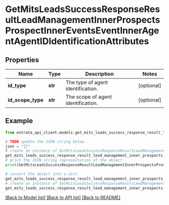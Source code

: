 # GetMitsLeadsSuccessResponseResultLeadManagementInnerProspectsProspectInnerEventsEventInnerAgentAgentIDIdentificationAttributes


## Properties

Name | Type | Description | Notes
------------ | ------------- | ------------- | -------------
**id_type** | **str** | The type of agent identification. | [optional] 
**id_scope_type** | **str** | The scope of agent identification. | [optional] 

## Example

```python
from entrata_api_client.models.get_mits_leads_success_response_result_lead_management_inner_prospects_prospect_inner_events_event_inner_agent_agent_id_identification_attributes import GetMitsLeadsSuccessResponseResultLeadManagementInnerProspectsProspectInnerEventsEventInnerAgentAgentIDIdentificationAttributes

# TODO update the JSON string below
json = "{}"
# create an instance of GetMitsLeadsSuccessResponseResultLeadManagementInnerProspectsProspectInnerEventsEventInnerAgentAgentIDIdentificationAttributes from a JSON string
get_mits_leads_success_response_result_lead_management_inner_prospects_prospect_inner_events_event_inner_agent_agent_id_identification_attributes_instance = GetMitsLeadsSuccessResponseResultLeadManagementInnerProspectsProspectInnerEventsEventInnerAgentAgentIDIdentificationAttributes.from_json(json)
# print the JSON string representation of the object
print(GetMitsLeadsSuccessResponseResultLeadManagementInnerProspectsProspectInnerEventsEventInnerAgentAgentIDIdentificationAttributes.to_json())

# convert the object into a dict
get_mits_leads_success_response_result_lead_management_inner_prospects_prospect_inner_events_event_inner_agent_agent_id_identification_attributes_dict = get_mits_leads_success_response_result_lead_management_inner_prospects_prospect_inner_events_event_inner_agent_agent_id_identification_attributes_instance.to_dict()
# create an instance of GetMitsLeadsSuccessResponseResultLeadManagementInnerProspectsProspectInnerEventsEventInnerAgentAgentIDIdentificationAttributes from a dict
get_mits_leads_success_response_result_lead_management_inner_prospects_prospect_inner_events_event_inner_agent_agent_id_identification_attributes_from_dict = GetMitsLeadsSuccessResponseResultLeadManagementInnerProspectsProspectInnerEventsEventInnerAgentAgentIDIdentificationAttributes.from_dict(get_mits_leads_success_response_result_lead_management_inner_prospects_prospect_inner_events_event_inner_agent_agent_id_identification_attributes_dict)
```
[[Back to Model list]](../README.md#documentation-for-models) [[Back to API list]](../README.md#documentation-for-api-endpoints) [[Back to README]](../README.md)


